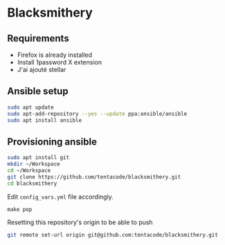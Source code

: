 # Blacksmithery

## Requirements

- Firefox is already installed
- Install 1password X extension
- J'ai ajouté stellar

## Ansible setup

```bash
sudo apt update
sudo apt-add-repository --yes --update ppa:ansible/ansible
sudo apt install ansible
```

## Provisioning ansible

```bash
sudo apt install git
mkdir ~/Workspace
cd ~/Workspace
git clone https://github.com/tentacode/blacksmithery.git
cd blacksmithery
```

Edit `config_vars.yml` file accordingly.

```ssh
make pop
```

Resetting this repository's origin to be able to push

```bash
git remote set-url origin git@github.com:tentacode/blacksmithery.git
```
